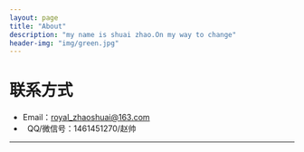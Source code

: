 ```yaml
---
layout: page
title: "About"
description: "my name is shuai zhao.On my way to change"
header-img: "img/green.jpg"
---
```





# 联系方式

*   Email：royal_zhaoshuai@163.com
*   QQ/微信号：1461451270/赵帅

* * *
